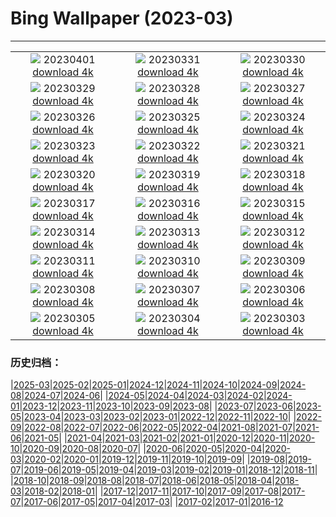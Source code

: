 # Bing Wallpaper (2023-03)
**************
| | | |
| :----: | :----: | :----: |
| ![](https://www.bing.com/th?id=OHR.FrogMonth_ZH-CN3874143397_1920x1080.jpg) 20230401 [download 4k](https://www.bing.com/th?id=OHR.FrogMonth_ZH-CN3874143397_UHD.jpg) | ![](https://www.bing.com/th?id=OHR.SteyrRiver_ZH-CN3175702026_1920x1080.jpg) 20230331 [download 4k](https://www.bing.com/th?id=OHR.SteyrRiver_ZH-CN3175702026_UHD.jpg) | ![](https://www.bing.com/th?id=OHR.PeacockFeathers_ZH-CN3403145691_1920x1080.jpg) 20230330 [download 4k](https://www.bing.com/th?id=OHR.PeacockFeathers_ZH-CN3403145691_UHD.jpg) |
| ![](https://www.bing.com/th?id=OHR.NuzzleManatee_ZH-CN3263788190_1920x1080.jpg) 20230329 [download 4k](https://www.bing.com/th?id=OHR.NuzzleManatee_ZH-CN3263788190_UHD.jpg) | ![](https://www.bing.com/th?id=OHR.MWDolomites_ZH-CN2886991396_1920x1080.jpg) 20230328 [download 4k](https://www.bing.com/th?id=OHR.MWDolomites_ZH-CN2886991396_UHD.jpg) | ![](https://www.bing.com/th?id=OHR.NYCClouds_ZH-CN2585785154_1920x1080.jpg) 20230327 [download 4k](https://www.bing.com/th?id=OHR.NYCClouds_ZH-CN2585785154_UHD.jpg) |
| ![](https://www.bing.com/th?id=OHR.WildAnza_ZH-CN2384861750_1920x1080.jpg) 20230326 [download 4k](https://www.bing.com/th?id=OHR.WildAnza_ZH-CN2384861750_UHD.jpg) | ![](https://www.bing.com/th?id=OHR.CecilBrewerStaircase_ZH-CN2117182176_1920x1080.jpg) 20230325 [download 4k](https://www.bing.com/th?id=OHR.CecilBrewerStaircase_ZH-CN2117182176_UHD.jpg) | ![](https://www.bing.com/th?id=OHR.WildGarlic_ZH-CN1869796625_1920x1080.jpg) 20230324 [download 4k](https://www.bing.com/th?id=OHR.WildGarlic_ZH-CN1869796625_UHD.jpg) |
| ![](https://www.bing.com/th?id=OHR.ChavarocheWinter_ZH-CN1842519491_1920x1080.jpg) 20230323 [download 4k](https://www.bing.com/th?id=OHR.ChavarocheWinter_ZH-CN1842519491_UHD.jpg) | ![](https://www.bing.com/th?id=OHR.LakePowellAerial_ZH-CN1427611965_1920x1080.jpg) 20230322 [download 4k](https://www.bing.com/th?id=OHR.LakePowellAerial_ZH-CN1427611965_UHD.jpg) | ![](https://www.bing.com/th?id=OHR.ColourDay_ZH-CN1032554089_1920x1080.jpg) 20230321 [download 4k](https://www.bing.com/th?id=OHR.ColourDay_ZH-CN1032554089_UHD.jpg) |
| ![](https://www.bing.com/th?id=OHR.PurpleCrocus_ZH-CN0891528297_1920x1080.jpg) 20230320 [download 4k](https://www.bing.com/th?id=OHR.PurpleCrocus_ZH-CN0891528297_UHD.jpg) | ![](https://www.bing.com/th?id=OHR.BarnOwlWinter_ZH-CN5484796826_1920x1080.jpg) 20230319 [download 4k](https://www.bing.com/th?id=OHR.BarnOwlWinter_ZH-CN5484796826_UHD.jpg) | ![](https://www.bing.com/th?id=OHR.MarsTars_ZH-CN0496313394_1920x1080.jpg) 20230318 [download 4k](https://www.bing.com/th?id=OHR.MarsTars_ZH-CN0496313394_UHD.jpg) |
| ![](https://www.bing.com/th?id=OHR.BallyvooneyCove_ZH-CN0284564457_1920x1080.jpg) 20230317 [download 4k](https://www.bing.com/th?id=OHR.BallyvooneyCove_ZH-CN0284564457_UHD.jpg) | ![](https://www.bing.com/th?id=OHR.ChengduPanda_ZH-CN0043208941_1920x1080.jpg) 20230316 [download 4k](https://www.bing.com/th?id=OHR.ChengduPanda_ZH-CN0043208941_UHD.jpg) | ![](https://www.bing.com/th?id=OHR.AgueroSpain_ZH-CN9622864502_1920x1080.jpg) 20230315 [download 4k](https://www.bing.com/th?id=OHR.AgueroSpain_ZH-CN9622864502_UHD.jpg) |
| ![](https://www.bing.com/th?id=OHR.CyprusMaze_ZH-CN9448060895_1920x1080.jpg) 20230314 [download 4k](https://www.bing.com/th?id=OHR.CyprusMaze_ZH-CN9448060895_UHD.jpg) | ![](https://www.bing.com/th?id=OHR.LionessesNap_ZH-CN9240393299_1920x1080.jpg) 20230313 [download 4k](https://www.bing.com/th?id=OHR.LionessesNap_ZH-CN9240393299_UHD.jpg) | ![](https://www.bing.com/th?id=OHR.SouthDownsSheep_ZH-CN8986424729_1920x1080.jpg) 20230312 [download 4k](https://www.bing.com/th?id=OHR.SouthDownsSheep_ZH-CN8986424729_UHD.jpg) |
| ![](https://www.bing.com/th?id=OHR.LongWharf_ZH-CN8793669955_1920x1080.jpg) 20230311 [download 4k](https://www.bing.com/th?id=OHR.LongWharf_ZH-CN8793669955_UHD.jpg) | ![](https://www.bing.com/th?id=OHR.EdaleValley_ZH-CN8464524952_1920x1080.jpg) 20230310 [download 4k](https://www.bing.com/th?id=OHR.EdaleValley_ZH-CN8464524952_UHD.jpg) | ![](https://www.bing.com/th?id=OHR.WaimeaRainbow_ZH-CN1127225170_1920x1080.jpg) 20230309 [download 4k](https://www.bing.com/th?id=OHR.WaimeaRainbow_ZH-CN1127225170_UHD.jpg) |
| ![](https://www.bing.com/th?id=OHR.WhitehorseAurora_ZH-CN0978404088_1920x1080.jpg) 20230308 [download 4k](https://www.bing.com/th?id=OHR.WhitehorseAurora_ZH-CN0978404088_UHD.jpg) | ![](https://www.bing.com/th?id=OHR.YuanyangChina_ZH-CN7360249295_1920x1080.jpg) 20230307 [download 4k](https://www.bing.com/th?id=OHR.YuanyangChina_ZH-CN7360249295_UHD.jpg) | ![](https://www.bing.com/th?id=OHR.IcelandHorses_ZH-CN7213041152_1920x1080.jpg) 20230306 [download 4k](https://www.bing.com/th?id=OHR.IcelandHorses_ZH-CN7213041152_UHD.jpg) |
| ![](https://www.bing.com/th?id=OHR.HuggingKanga_ZH-CN1045131695_1920x1080.jpg) 20230305 [download 4k](https://www.bing.com/th?id=OHR.HuggingKanga_ZH-CN1045131695_UHD.jpg) | ![](https://www.bing.com/th?id=OHR.PicoVolcano_ZH-CN6865997792_1920x1080.jpg) 20230304 [download 4k](https://www.bing.com/th?id=OHR.PicoVolcano_ZH-CN6865997792_UHD.jpg) | ![](https://www.bing.com/th?id=OHR.OrcaNorway_ZH-CN6101327628_1920x1080.jpg) 20230303 [download 4k](https://www.bing.com/th?id=OHR.OrcaNorway_ZH-CN6101327628_UHD.jpg) |

### 历史归档：

|[2025-03](/../2025-03/2025-03.md)|[2025-02](/../2025-02/2025-02.md)|[2025-01](/../2025-01/2025-01.md)|[2024-12](/../2024-12/2024-12.md)|[2024-11](/../2024-11/2024-11.md)|[2024-10](/../2024-10/2024-10.md)|[2024-09](/../2024-09/2024-09.md)|[2024-08](/../2024-08/2024-08.md)|[2024-07](/../2024-07/2024-07.md)|[2024-06](/../2024-06/2024-06.md)|
|[2024-05](/../2024-05/2024-05.md)|[2024-04](/../2024-04/2024-04.md)|[2024-03](/../2024-03/2024-03.md)|[2024-02](/../2024-02/2024-02.md)|[2024-01](/../2024-01/2024-01.md)|[2023-12](/../2023-12/2023-12.md)|[2023-11](/../2023-11/2023-11.md)|[2023-10](/../2023-10/2023-10.md)|[2023-09](/../2023-09/2023-09.md)|[2023-08](/../2023-08/2023-08.md)|
|[2023-07](/../2023-07/2023-07.md)|[2023-06](/../2023-06/2023-06.md)|[2023-05](/../2023-05/2023-05.md)|[2023-04](/../2023-04/2023-04.md)|[2023-03](/2023-03.md)|[2023-02](/../2023-02/2023-02.md)|[2023-01](/../2023-01/2023-01.md)|[2022-12](/../2022-12/2022-12.md)|[2022-11](/../2022-11/2022-11.md)|[2022-10](/../2022-10/2022-10.md)|
|[2022-09](/../2022-09/2022-09.md)|[2022-08](/../2022-08/2022-08.md)|[2022-07](/../2022-07/2022-07.md)|[2022-06](/../2022-06/2022-06.md)|[2022-05](/../2022-05/2022-05.md)|[2022-04](/../2022-04/2022-04.md)|[2021-08](/../2021-08/2021-08.md)|[2021-07](/../2021-07/2021-07.md)|[2021-06](/../2021-06/2021-06.md)|[2021-05](/../2021-05/2021-05.md)|
|[2021-04](/../2021-04/2021-04.md)|[2021-03](/../2021-03/2021-03.md)|[2021-02](/../2021-02/2021-02.md)|[2021-01](/../2021-01/2021-01.md)|[2020-12](/../2020-12/2020-12.md)|[2020-11](/../2020-11/2020-11.md)|[2020-10](/../2020-10/2020-10.md)|[2020-09](/../2020-09/2020-09.md)|[2020-08](/../2020-08/2020-08.md)|[2020-07](/../2020-07/2020-07.md)|
|[2020-06](/../2020-06/2020-06.md)|[2020-05](/../2020-05/2020-05.md)|[2020-04](/../2020-04/2020-04.md)|[2020-03](/../2020-03/2020-03.md)|[2020-02](/../2020-02/2020-02.md)|[2020-01](/../2020-01/2020-01.md)|[2019-12](/../2019-12/2019-12.md)|[2019-11](/../2019-11/2019-11.md)|[2019-10](/../2019-10/2019-10.md)|[2019-09](/../2019-09/2019-09.md)|
|[2019-08](/../2019-08/2019-08.md)|[2019-07](/../2019-07/2019-07.md)|[2019-06](/../2019-06/2019-06.md)|[2019-05](/../2019-05/2019-05.md)|[2019-04](/../2019-04/2019-04.md)|[2019-03](/../2019-03/2019-03.md)|[2019-02](/../2019-02/2019-02.md)|[2019-01](/../2019-01/2019-01.md)|[2018-12](/../2018-12/2018-12.md)|[2018-11](/../2018-11/2018-11.md)|
|[2018-10](/../2018-10/2018-10.md)|[2018-09](/../2018-09/2018-09.md)|[2018-08](/../2018-08/2018-08.md)|[2018-07](/../2018-07/2018-07.md)|[2018-06](/../2018-06/2018-06.md)|[2018-05](/../2018-05/2018-05.md)|[2018-04](/../2018-04/2018-04.md)|[2018-03](/../2018-03/2018-03.md)|[2018-02](/../2018-02/2018-02.md)|[2018-01](/../2018-01/2018-01.md)|
|[2017-12](/../2017-12/2017-12.md)|[2017-11](/../2017-11/2017-11.md)|[2017-10](/../2017-10/2017-10.md)|[2017-09](/../2017-09/2017-09.md)|[2017-08](/../2017-08/2017-08.md)|[2017-07](/../2017-07/2017-07.md)|[2017-06](/../2017-06/2017-06.md)|[2017-05](/../2017-05/2017-05.md)|[2017-04](/../2017-04/2017-04.md)|[2017-03](/../2017-03/2017-03.md)|
|[2017-02](/../2017-02/2017-02.md)|[2017-01](/../2017-01/2017-01.md)|[2016-12](/../2016-12/2016-12.md)